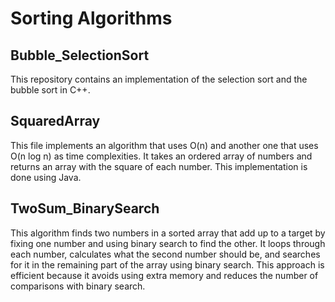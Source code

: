 # Sorting Algorithms
## Bubble_SelectionSort
This repository contains an implementation of the selection sort and the bubble sort in C++.

## SquaredArray
This file implements an algorithm that uses O(n) and another one that uses O(n log n) as time complexities.
It takes an ordered array of numbers and returns an array with the square of each number.  This implementation
is done using Java.

## TwoSum_BinarySearch
This algorithm finds two numbers in a sorted array that add up to a target by fixing one number and using binary search to find the other. It loops through each number, calculates what the second number should be, and searches for it in the remaining part of the array using binary search. This approach is efficient because it avoids using extra memory and reduces the number of comparisons with binary search.
